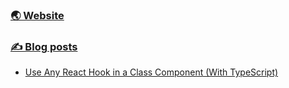 <!--
**tasercake/tasercake** is a ✨ _special_ ✨ repository because its `README.md` (this file) appears on your GitHub profile.

Here are some ideas to get you started:

- 🔭 I’m currently working on ...
- 🌱 I’m currently learning ...
- 👯 I’m looking to collaborate on ...
- 🤔 I’m looking for help with ...
- 💬 Ask me about ...
- 📫 How to reach me: ...
- 😄 Pronouns: ...
- ⚡ Fun fact: ...
-->

### [🌏️ Website](https://penukonda.me)

### [✍️ Blog posts](https://dev.tasercake.com)

<!-- BLOG-POST-LIST:START -->
- [Use Any React Hook in a Class Component &lpar;With TypeScript&rpar;](https://dev.tasercake.com/react-hook-class-component-typescript)
<!-- BLOG-POST-LIST:END -->

<!-- ### Favorite languages -->
<!-- [![🐙](https://github.com/tasercake/tasercake/blob/main/metrics/languages.svg)](https://github.com/tasercake?tab=repositories&sort=stargazers) -->

<!-- ### Contribution stats -->
<!-- [![🐙](https://github.com/tasercake/tasercake/blob/main/metrics/base.svg)](#) -->

<!-- ### I think these projects are neat -->
<!-- [![🐙](https://github.com/tasercake/tasercake/blob/main/metrics/stars.svg)](https://github.com/tasercake?tab=stars) -->

<!-- --- -->

<!-- [![🐙](https://github.com/tasercake/tasercake/blob/main/metrics/achievements.svg)](#) -->
